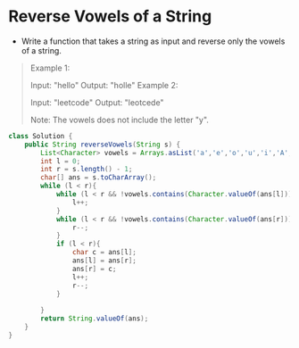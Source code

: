 # Reverse Vowels of a String
- Write a function that takes a string as input and reverse only the vowels of a string.

> Example 1:
> 
> Input: "hello"
> Output: "holle"
> Example 2:
> 
> Input: "leetcode"
> Output: "leotcede"
>
> Note:
> The vowels does not include the letter "y".

```java
class Solution {
    public String reverseVowels(String s) {
        List<Character> vowels = Arrays.asList('a','e','o','u','i','A','E','O','U','I');
        int l = 0;
        int r = s.length() - 1;
        char[] ans = s.toCharArray();
        while (l < r){
            while (l < r && !vowels.contains(Character.valueOf(ans[l]))){
                l++;
            }
            while (l < r && !vowels.contains(Character.valueOf(ans[r]))){
                r--;
            }
            if (l < r){
                char c = ans[l];
                ans[l] = ans[r];
                ans[r] = c;
                l++;
                r--;
            }
            
        }
        return String.valueOf(ans);
    }
}
```
